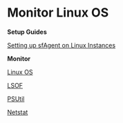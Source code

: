 # Monitor Linux OS

**Setup Guides**

[Setting up sfAgent on Linux Instances](/docs/sidebar-sf-selfhosted-turbo/Integrations/os/linux/sfagent_linux)

**Monitor**

[Linux OS](/docs/sidebar-sf-selfhosted-turbo/Integrations/os/linux/linux_os)

[LSOF](/docs/sidebar-sf-selfhosted-turbo/Integrations/os/linux/lsof)

[PSUtil](/docs/sidebar-sf-selfhosted-turbo/Integrations/os/linux/psutil)

[Netstat](/docs/sidebar-sf-selfhosted-turbo/Integrations/os/linux/netstat)

